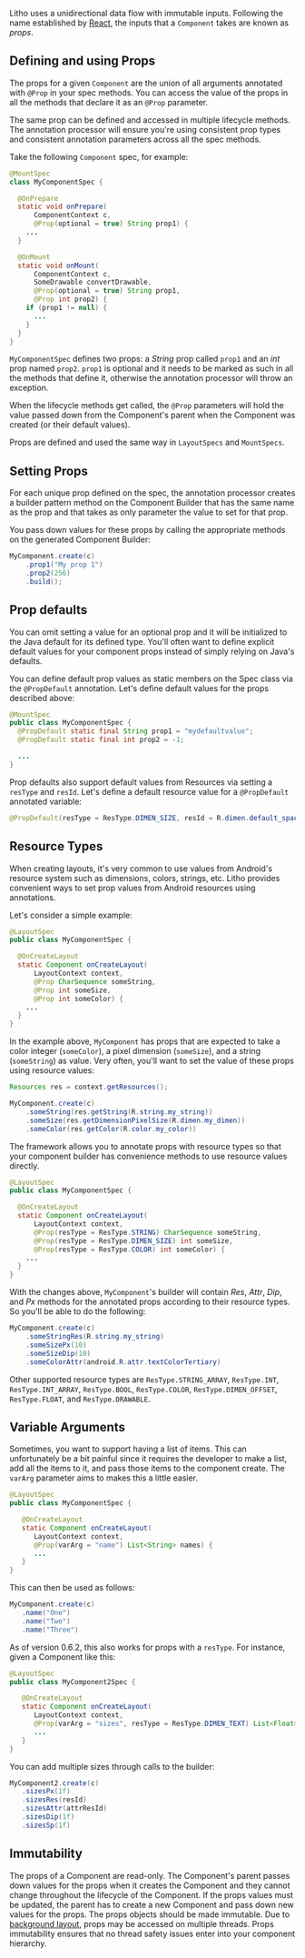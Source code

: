 Litho uses a unidirectional data flow with immutable inputs. Following the name established by [React](https://reactjs.org/docs/components-and-props.html), the inputs that a `Component` takes are known as *props*.

## Defining and using Props

The props for a given `Component` are the union of all arguments annotated with `@Prop` in your spec methods. You can access the value of the props in all the methods that declare it as an `@Prop` parameter.

The same prop can be defined and accessed in multiple lifecycle methods. The annotation processor will ensure you're using consistent prop types and consistent annotation parameters across all the spec methods.

Take the following `Component` spec, for example:

```java
@MountSpec
class MyComponentSpec {

  @OnPrepare
  static void onPrepare(
      ComponentContext c,
      @Prop(optional = true) String prop1) {
    ...
  }

  @OnMount
  static void onMount(
      ComponentContext c,
      SomeDrawable convertDrawable,
      @Prop(optional = true) String prop1,
      @Prop int prop2) {
    if (prop1 != null) {
      ...
    }
  }
}
```

`MyComponentSpec` defines two props: a *String* prop called `prop1` and an *int* prop named `prop2`. `prop1` is optional and it needs to be marked as such in all the methods that define it, otherwise the annotation processor will throw an exception.

When the lifecycle methods get called, the `@Prop` parameters will hold the value passed down from the Component's parent when the Component was created (or their default values).

Props are defined and used the same way in `LayoutSpecs` and `MountSpecs`.   

## Setting Props

For each unique prop defined on the spec, the annotation processor creates a builder pattern method on the Component Builder that has the same name as the prop and that takes as only parameter the value to set for that prop.

You pass down values for these props by calling the appropriate methods on the generated Component Builder:

```java
MyComponent.create(c)
    .prop1("My prop 1")
    .prop2(256)
    .build();
```

## Prop defaults

You can omit setting a value for an optional prop and it will be initialized to the Java default for its defined type. You'll often want to define explicit default values for your component props instead of simply relying on Java's defaults.

You can define default prop values as static members on the Spec class via the `@PropDefault` annotation. Let's define default values for the props described above:

```java
@MountSpec
public class MyComponentSpec {
  @PropDefault static final String prop1 = "mydefaultvalue";
  @PropDefault static final int prop2 = -1;

  ...
}
```

Prop defaults also support default values from Resources via setting a `resType` and `resId`. Let's define a default resource value for a `@PropDefault` annotated variable:

```java
@PropDefault(resType = ResType.DIMEN_SIZE, resId = R.dimen.default_spacing) static float prop3;
```

## Resource Types
When creating layouts, it's very common to use values from Android's resource system such as dimensions, colors, strings, etc. Litho provides convenient ways to set prop values from Android resources using annotations.

Let's consider a simple example:

```java
@LayoutSpec
public class MyComponentSpec {

  @OnCreateLayout
  static Component onCreateLayout(
      LayoutContext context,
      @Prop CharSequence someString,
      @Prop int someSize,
      @Prop int someColor) {
    ...
  }
}
```

In the example above, `MyComponent` has props that are expected to take a color integer (`someColor`), a pixel dimension (`someSize`), and a string (`someString`) as value. Very often, you'll want to set the value of these props using resource values:

```java
Resources res = context.getResources();

MyComponent.create(c)
    .someString(res.getString(R.string.my_string))
    .someSize(res.getDimensionPixelSize(R.dimen.my_dimen))
    .someColor(res.getColor(R.color.my_color))
```

The framework allows you to annotate props with resource types so that your component builder has convenience methods to use resource values directly.

```java
@LayoutSpec
public class MyComponentSpec {

  @OnCreateLayout
  static Component onCreateLayout(
      LayoutContext context,
      @Prop(resType = ResType.STRING) CharSequence someString,
      @Prop(resType = ResType.DIMEN_SIZE) int someSize,
      @Prop(resType = ResType.COLOR) int someColor) {
    ...
  }
}
```

With the changes above, `MyComponent`'s builder will contain *Res*, *Attr*, *Dip*, and *Px* methods for the annotated props according to their resource types. So you'll be able to do the following:

```java
MyComponent.create(c)
    .someStringRes(R.string.my_string)
    .someSizePx(10)
    .someSizeDip(10)
    .someColorAttr(android.R.attr.textColorTertiary)
```

Other supported resource types are `ResType.STRING_ARRAY`, `ResType.INT`, `ResType.INT_ARRAY`, `ResType.BOOL`, `ResType.COLOR`, `ResType.DIMEN_OFFSET`, `ResType.FLOAT`, and `ResType.DRAWABLE`.

## Variable Arguments

Sometimes, you want to support having a list of items. This can unfortunately
be a bit painful since it requires the developer to make a list, add all the
items to it, and pass those items to the component create. The `varArg`
parameter aims to makes this a little easier.

```java
@LayoutSpec
public class MyComponentSpec {

   @OnCreateLayout
   static Component onCreateLayout(
      LayoutContext context,
      @Prop(varArg = "name") List<String> names) {
      ...
   }
}
```

This can then be used as follows:

```java
MyComponent.create(c)
   .name("One")
   .name("Two")
   .name("Three")
```

As of version 0.6.2, this also works for props with a `resType`. For instance, given a
Component like this:

```java
@LayoutSpec
public class MyComponent2Spec {

   @OnCreateLayout
   static Component onCreateLayout(
      LayoutContext context,
      @Prop(varArg = "sizes", resType = ResType.DIMEN_TEXT) List<Float> sizes) {
      ...
   }
}
```

You can add multiple sizes through calls to the builder:

```java
MyComponent2.create(c)
   .sizesPx(1f)
   .sizesRes(resId)
   .sizesAttr(attrResId)
   .sizesDip(1f)
   .sizesSp(1f)
```

## Immutability

The props of a Component are read-only. The Component's parent passes down values for the props when it creates the Component and they cannot change throughout the lifecycle of the Component. If the props values must be updated, the parent has to create a new Component and pass down new values for the props.
The props objects should be made immutable. Due to [background layout](/docs/asynchronous-layout), props may be accessed on multiple threads. Props immutability ensures that no thread safety issues enter into your component hierarchy.

